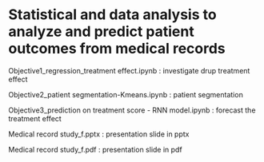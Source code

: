 # Statistical and data analysis to analyze and predict patient outcomes from medical records
Objective1_regression_treatment effect.ipynb : investigate drup treatment effect

Objective2_patient segmentation-Kmeans.ipynb : patient segmentation

Objective3_prediction on treatment score - RNN model.ipynb : forecast the treatment effect

Medical record study_f.pptx : presentation slide in pptx

Medical record study_f.pdf : presentation slide in pdf

